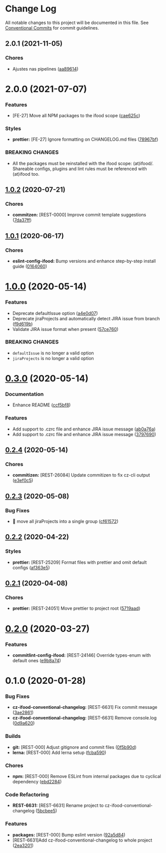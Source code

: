 # Change Log

All notable changes to this project will be documented in this file.
See [Conventional Commits](https://conventionalcommits.org) for commit guidelines.

<a name="2.0.1"></a>
## 2.0.1 (2021-11-05)


### Chores

* Ajustes nas pipelines ([aa89614](https://github.com/batatinha-delivery/batatinha-commit/commit/aa89614))





<a name="2.0.0"></a>
# 2.0.0 (2021-07-07)


### Features

* [FE-27] Move all NPM packages to the ifood scope ([cae625c](https://code.ifoodcorp.com.br/ifood/frontend-engineering/ifood-lint/commits/cae625c))


### Styles

* **prettier:** [FE-27] Ignore formatting on CHANGELOG.md files ([78967bf](https://code.ifoodcorp.com.br/ifood/frontend-engineering/ifood-lint/commits/78967bf))


### BREAKING CHANGES

* All the packages must be reinstalled with the ifood scope: (at)ifood/<package>.
Shareable configs, plugins and lint rules must be referenced with (at)ifood too.





<a name="1.0.2"></a>
## [1.0.2](https://bitbucket.org/ifood/ifood-lint/compare/cz-ifood-conventional-changelog@1.0.1...cz-ifood-conventional-changelog@1.0.2) (2020-07-21)


### Chores

* **commitzen:** [REST-0000] Improve commit template suggestions ([7da37ff](https://bitbucket.org/ifood/ifood-lint/commits/7da37ff))





<a name="1.0.1"></a>
## [1.0.1](https://bitbucket.org/ifood/ifood-lint/compare/cz-ifood-conventional-changelog@1.0.0...cz-ifood-conventional-changelog@1.0.1) (2020-06-17)


### Chores

* **eslint-config-ifood:** Bump versions and enhance step-by-step install guide ([0164060](https://bitbucket.org/ifood/ifood-lint/commits/0164060))





<a name="1.0.0"></a>
# [1.0.0](https://bitbucket.org/ifood/ifood-lint/compare/cz-ifood-conventional-changelog@0.3.0...cz-ifood-conventional-changelog@1.0.0) (2020-05-14)


### Features

* Deprecate defaultIssue option ([a4e0d07](https://bitbucket.org/ifood/ifood-lint/commits/a4e0d07))
* Deprecate jiraProjects and automatically detect JIRA issue from branch ([f9d619b](https://bitbucket.org/ifood/ifood-lint/commits/f9d619b))
* Validate JIRA issue format when present ([57ce760](https://bitbucket.org/ifood/ifood-lint/commits/57ce760))


### BREAKING CHANGES

* `defaultIssue` is no longer a valid option
* `jiraProjects` is no longer a valid option





<a name="0.3.0"></a>
# [0.3.0](https://bitbucket.org/ifood/ifood-lint/compare/cz-ifood-conventional-changelog@0.2.4...cz-ifood-conventional-changelog@0.3.0) (2020-05-14)


### Documentation

* Enhance README ([ccf5bf8](https://bitbucket.org/ifood/ifood-lint/commits/ccf5bf8))


### Features

* Add support to .czrc file and enhance JIRA issue message ([ab0a76a](https://bitbucket.org/ifood/ifood-lint/commits/ab0a76a))
* Add support to .czrc file and enhance JIRA issue message ([3797690](https://bitbucket.org/ifood/ifood-lint/commits/3797690))





<a name="0.2.4"></a>
## [0.2.4](https://bitbucket.org/ifood/ifood-lint/compare/cz-ifood-conventional-changelog@0.2.3...cz-ifood-conventional-changelog@0.2.4) (2020-05-14)


### Chores

* **commitizen:** [REST-26084] Update commitizen to fix cz-cli output ([e3ef0c5](https://bitbucket.org/ifood/ifood-lint/commits/e3ef0c5))





<a name="0.2.3"></a>
## [0.2.3](https://bitbucket.org/ifood/ifood-lint/compare/cz-ifood-conventional-changelog@0.2.2...cz-ifood-conventional-changelog@0.2.3) (2020-05-08)


### Bug Fixes

* 🐛 move all jiraProjects into a single group ([cf61572](https://bitbucket.org/ifood/ifood-lint/commits/cf61572))





<a name="0.2.2"></a>
## [0.2.2](https://bitbucket.org/ifood/ifood-lint/compare/cz-ifood-conventional-changelog@0.2.1...cz-ifood-conventional-changelog@0.2.2) (2020-04-22)


### Styles

* **prettier:** [REST-25209] Format files with prettier and omit default configs ([af363e5](https://bitbucket.org/ifood/ifood-lint/commits/af363e5))





<a name="0.2.1"></a>
## [0.2.1](https://bitbucket.org/ifood/ifood-lint/compare/cz-ifood-conventional-changelog@0.2.0...cz-ifood-conventional-changelog@0.2.1) (2020-04-08)


### Chores

* **prettier:** [REST-24051] Move prettier to project root ([5719aad](https://bitbucket.org/ifood/ifood-lint/commits/5719aad))





<a name="0.2.0"></a>
# [0.2.0](https://bitbucket.org/ifood/ifood-lint/compare/cz-ifood-conventional-changelog@0.1.0...cz-ifood-conventional-changelog@0.2.0) (2020-03-27)


### Features

* **commitlint-config-ifood:** [REST-24146] Override types-enum with default ones ([e9b8a74](https://bitbucket.org/ifood/ifood-lint/commits/e9b8a74))





<a name="0.1.0"></a>
# 0.1.0 (2020-01-28)


### Bug Fixes

* **cz-ifood-conventional-changelog:** [REST-6631] Fix commit message ([3ae2861](https://bitbucket.org/ifood/ifood-lint/commits/3ae2861))
* **cz-ifood-conventional-changelog:** [REST-6631] Remove console.log ([0d9a620](https://bitbucket.org/ifood/ifood-lint/commits/0d9a620))


### Builds

* **git:** [REST-000] Adjust gitignore and commit files ([0f5b90d](https://bitbucket.org/ifood/ifood-lint/commits/0f5b90d))
* **lerna:** [REST-000] Add lerna setup ([fcba590](https://bitbucket.org/ifood/ifood-lint/commits/fcba590))


### Chores

* **npm:** [REST-000] Remove ESLint from internal packages due to cyclical dependency ([ebd2284](https://bitbucket.org/ifood/ifood-lint/commits/ebd2284))


### Code Refactoring

* **REST-6631:** [REST-6631] Rename project to cz-ifood-conventional-changelog ([5bcbee5](https://bitbucket.org/ifood/ifood-lint/commits/5bcbee5))


### Features

* **packages:** [REST-000] Bump eslint version ([92a5d84](https://bitbucket.org/ifood/ifood-lint/commits/92a5d84))
* [REST-6631]Add cz-ifood-conventional-changelog to whole project ([2ea3201](https://bitbucket.org/ifood/ifood-lint/commits/2ea3201))

